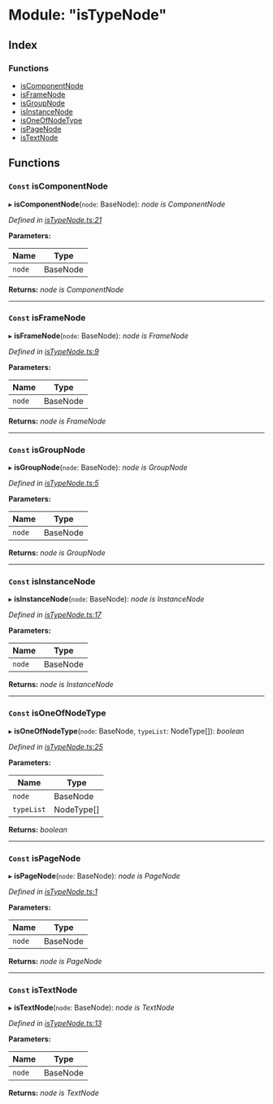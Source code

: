 
# Module: "isTypeNode"

## Index

### Functions

* [isComponentNode](_istypenode_.md#const-iscomponentnode)
* [isFrameNode](_istypenode_.md#const-isframenode)
* [isGroupNode](_istypenode_.md#const-isgroupnode)
* [isInstanceNode](_istypenode_.md#const-isinstancenode)
* [isOneOfNodeType](_istypenode_.md#const-isoneofnodetype)
* [isPageNode](_istypenode_.md#const-ispagenode)
* [isTextNode](_istypenode_.md#const-istextnode)

## Functions

### `Const` isComponentNode

▸ **isComponentNode**(`node`: BaseNode): *node is ComponentNode*

*Defined in [isTypeNode.ts:21](https://github.com/figma-plugin-helper-functions/figma-plugin-helpers/blob/3cad610/src/helpers/isTypeNode.ts#L21)*

**Parameters:**

Name | Type |
------ | ------ |
`node` | BaseNode |

**Returns:** *node is ComponentNode*

___

### `Const` isFrameNode

▸ **isFrameNode**(`node`: BaseNode): *node is FrameNode*

*Defined in [isTypeNode.ts:9](https://github.com/figma-plugin-helper-functions/figma-plugin-helpers/blob/3cad610/src/helpers/isTypeNode.ts#L9)*

**Parameters:**

Name | Type |
------ | ------ |
`node` | BaseNode |

**Returns:** *node is FrameNode*

___

### `Const` isGroupNode

▸ **isGroupNode**(`node`: BaseNode): *node is GroupNode*

*Defined in [isTypeNode.ts:5](https://github.com/figma-plugin-helper-functions/figma-plugin-helpers/blob/3cad610/src/helpers/isTypeNode.ts#L5)*

**Parameters:**

Name | Type |
------ | ------ |
`node` | BaseNode |

**Returns:** *node is GroupNode*

___

### `Const` isInstanceNode

▸ **isInstanceNode**(`node`: BaseNode): *node is InstanceNode*

*Defined in [isTypeNode.ts:17](https://github.com/figma-plugin-helper-functions/figma-plugin-helpers/blob/3cad610/src/helpers/isTypeNode.ts#L17)*

**Parameters:**

Name | Type |
------ | ------ |
`node` | BaseNode |

**Returns:** *node is InstanceNode*

___

### `Const` isOneOfNodeType

▸ **isOneOfNodeType**(`node`: BaseNode, `typeList`: NodeType[]): *boolean*

*Defined in [isTypeNode.ts:25](https://github.com/figma-plugin-helper-functions/figma-plugin-helpers/blob/3cad610/src/helpers/isTypeNode.ts#L25)*

**Parameters:**

Name | Type |
------ | ------ |
`node` | BaseNode |
`typeList` | NodeType[] |

**Returns:** *boolean*

___

### `Const` isPageNode

▸ **isPageNode**(`node`: BaseNode): *node is PageNode*

*Defined in [isTypeNode.ts:1](https://github.com/figma-plugin-helper-functions/figma-plugin-helpers/blob/3cad610/src/helpers/isTypeNode.ts#L1)*

**Parameters:**

Name | Type |
------ | ------ |
`node` | BaseNode |

**Returns:** *node is PageNode*

___

### `Const` isTextNode

▸ **isTextNode**(`node`: BaseNode): *node is TextNode*

*Defined in [isTypeNode.ts:13](https://github.com/figma-plugin-helper-functions/figma-plugin-helpers/blob/3cad610/src/helpers/isTypeNode.ts#L13)*

**Parameters:**

Name | Type |
------ | ------ |
`node` | BaseNode |

**Returns:** *node is TextNode*
